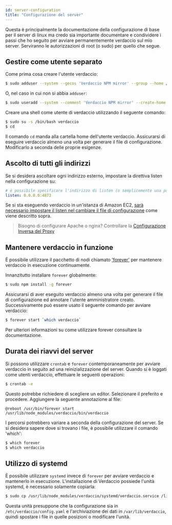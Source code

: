 ```yaml
---
id: server-configuration
title: "Configurazione del server"
---
```


Questa è principalmente la documentazione della configurazione di base per il server di linux ma credo sia importante documentare e condividere i passi che ho seguito per avviare permanentemente verdaccio sul mio server. Serviranno le autorizzazioni di root (o sudo) per quello che segue.

## Gestire come utente separato

Come prima cosa creare l'utente verdaccio:

```bash
$ sudo adduser --system --gecos 'Verdaccio NPM mirror' --group --home /var/lib/verdaccio verdaccio
```

O, nel caso in cui non si abbia `adduser`:

```bash
$ sudo useradd --system --comment 'Verdaccio NPM mirror' --create-home --home-dir /var/lib/verdaccio --shell /sbin/nologin verdaccio
```

Creare una shell come utente di verdaccio utilizzando il seguente comando:

```bash
$ sudo su -s /bin/bash verdaccio
$ cd
```

Il comando `cd` manda alla cartella home dell'utente verdaccio. Assicurarsi di eseguire verdaccio almeno una volta per generare il file di configurazione. Modificarlo a seconda delle proprie esigenze.

## Ascolto di tutti gli indirizzi

Se si desidera ascoltare ogni indirizzo esterno, impostare la direttiva listen nella configurazione su:

```yaml
# è possibile specificare l'indirizzo di listen (o semplicemente una porta)
listen: 0.0.0.0:4873
```

Se si sta eseguendo verdaccio in un'istanza di Amazon EC2, [ sarà necessario impostare il listen nel cambiare il file di configurazione](https://github.com/verdaccio/verdaccio/issues/314#issuecomment-327852203) come viene descritto sopra.

> Bisogno di configurare Apache o nginx? Controllare la [Configurazione Inversa del Proxy](reverse-proxy.md)

## Mantenere verdaccio in funzione

È possibile utilizzare il pacchetto di nodi chiamato ['forever'](https://github.com/nodejitsu/forever) per mantenere verdaccio in esecuzione continuamente.

Innanzitutto installare `forever` globalmente:

```bash
$ sudo npm install -g forever
```

Assicurarsi di aver eseguito verdaccio almeno una volta per generare il file di configurazione ed annotare l'utente amministratore creato. Successivamente può essere usato il seguente comando per avviare verdaccio:

```bash
$ forever start `which verdaccio`
```

Per ulteriori informazioni su come utilizzare forever consultare la documentazione.

## Durata dei riavvi del server

Si possono utilizzare `crontab` e `forever` contemporaneamente per avviare verdaccio in seguito ad una reinizializzazione del server. Quando si è loggati come utenti verdaccio, effettuare le seguenti operazioni:

```bash
$ crontab -e
```

Questo potrebbe richiedere di scegliere un editor. Selezionare il preferito e procedere. Aggiungere la seguente annotazione al file:

    @reboot /usr/bin/forever start /usr/lib/node_modules/verdaccio/bin/verdaccio
    

I percorsi potrebbero variare a seconda della configurazione del server. Se si desidera sapere dove si trovano i file, è possibile utilizzare il comando 'which':

```bash
$ which forever
$ which verdaccio
```

## Utilizzo di systemd

È possibile utilizzare `systemd` invece di `forever` per avviare verdaccio e mantenerlo in esecuzione. L'installazione di Verdaccio possiede l'unità systemd, è necessario solamente copiarla:

```bash
$ sudo cp /usr/lib/node_modules/verdaccio/systemd/verdaccio.service /lib/systemd/system/ && sudo systemctl daemon-reload
```

Questa unità presuppone che la configurazione sia in `/etc/verdaccio/config.yaml` e l'archiviazione dei dati in `/var/lib/verdaccio`, quindi spostare i file in quelle posizioni o modificare l'unità.